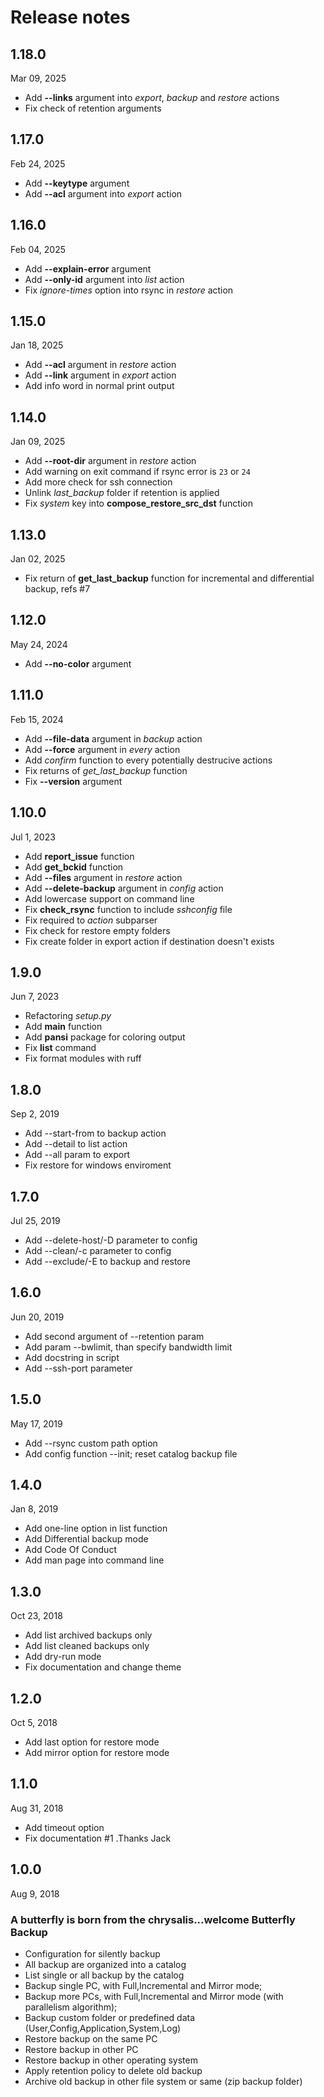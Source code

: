 # Release notes

## 1.18.0
Mar 09, 2025
* Add **--links** argument into _export_, _backup_ and _restore_ actions
* Fix check of retention arguments

## 1.17.0
Feb 24, 2025
* Add **--keytype** argument
* Add **--acl** argument into _export_ action

## 1.16.0
Feb 04, 2025
* Add **--explain-error** argument
* Add **--only-id** argument into _list_ action
* Fix _ignore-times_ option into rsync in _restore_ action

## 1.15.0
Jan 18, 2025
* Add **--acl** argument in _restore_ action
* Add **--link** argument in _export_ action
* Add info word in normal print output

## 1.14.0
Jan 09, 2025
* Add **--root-dir** argument in _restore_ action
* Add warning on exit command if rsync error is `23` or `24`
* Add more check for ssh connection
* Unlink _last_backup_ folder if retention is applied
* Fix _system_ key into **compose_restore_src_dst** function

## 1.13.0
Jan 02, 2025
* Fix return of **get_last_backup** function for incremental and differential backup, refs #7

## 1.12.0
May 24, 2024
* Add **--no-color** argument

## 1.11.0
Feb 15, 2024
* Add **--file-data** argument in *backup* action
* Add **--force** argument in *every* action
* Add *confirm* function to every potentially destrucive actions
* Fix returns of *get_last_backup* function
* Fix **--version** argument

## 1.10.0
Jul 1, 2023
* Add **report_issue** function
* Add **get_bckid** function
* Add **--files** argument in *restore* action
* Add **--delete-backup** argument in *config* action
* Add lowercase support on command line
* Fix **check_rsync** function to include *sshconfig* file
* Fix required to *action* subparser
* Fix check for restore empty folders
* Fix create folder in export action if destination doesn't exists

## 1.9.0
Jun 7, 2023
* Refactoring _setup.py_
* Add **main** function
* Add **pansi** package for coloring output
* Fix **list** command
* Fix format modules with ruff

## 1.8.0
Sep 2, 2019
* Add --start-from to backup action
* Add --detail to list action
* Add --all param to export
* Fix restore for windows enviroment

## 1.7.0
Jul 25, 2019
* Add --delete-host/-D parameter to config
* Add --clean/-c parameter to config
* Add --exclude/-E to backup and restore

## 1.6.0
Jun 20, 2019
* Add second argument of --retention param
* Add param --bwlimit, than specify bandwidth limit
* Add docstring in script
* Add --ssh-port parameter

## 1.5.0
May 17, 2019
* Add --rsync custom path option
* Add config function --init; reset catalog backup file

## 1.4.0
Jan 8, 2019
* Add one-line option in list function
* Add Differential backup mode
* Add Code Of Conduct
* Add man page into command line

## 1.3.0
Oct 23, 2018
* Add list archived backups only
* Add list cleaned backups only
* Add dry-run mode
* Fix documentation and change theme

## 1.2.0
Oct 5, 2018
* Add last option for restore mode
* Add mirror option for restore mode

## 1.1.0
Aug 31, 2018
* Add timeout option
* Fix documentation #1 .Thanks Jack

## 1.0.0
Aug 9, 2018
### A butterfly is born from the chrysalis...welcome Butterfly Backup

* Configuration for silently backup
* All backup are organized into a catalog
* List single or all backup by the catalog
* Backup single PC, with Full,Incremental and Mirror mode;
* Backup more PCs, with Full,Incremental and Mirror mode (with parallelism algorithm);
* Backup custom folder or predefined data (User,Config,Application,System,Log)
* Restore backup on the same PC
* Restore backup in other PC
* Restore backup in other operating system
* Apply retention policy to delete old backup
* Archive old backup in other file system or same (zip backup folder)